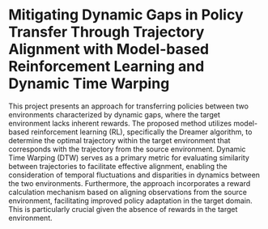 # Mitigating Dynamic Gaps in Policy Transfer Through Trajectory Alignment with Model-based Reinforcement Learning and Dynamic Time Warping

This project presents an approach for transferring policies between two environments characterized by dynamic gaps, where the target environment lacks inherent rewards. The proposed method utilizes model-based reinforcement learning (RL), specifically the Dreamer algorithm, to determine the optimal trajectory within the target environment that corresponds with the trajectory from the source environment. Dynamic Time Warping (DTW) serves as a primary metric for evaluating similarity between trajectories to facilitate effective alignment, enabling the consideration of temporal fluctuations and disparities in dynamics between the two environments.   Furthermore, the approach incorporates a reward calculation mechanism based on aligning observations from the source environment, facilitating improved policy adaptation in the target domain. This is particularly crucial given the absence of rewards in the target environment.

